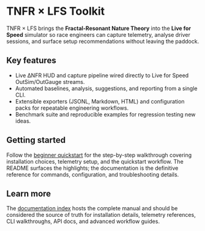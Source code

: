 # TNFR × LFS Toolkit

TNFR × LFS brings the **Fractal-Resonant Nature Theory** into the **Live for
Speed** simulator so race engineers can capture telemetry, analyse driver
sessions, and surface setup recommendations without leaving the paddock.

## Key features

- Live ΔNFR HUD and capture pipeline wired directly to Live for Speed
  OutSim/OutGauge streams.
- Automated baselines, analysis, suggestions, and reporting from a single CLI.
- Extensible exporters (JSONL, Markdown, HTML) and configuration packs for
  repeatable engineering workflows.
- Benchmark suite and reproducible examples for regression testing new ideas.

## Getting started

Follow the [beginner quickstart](docs/tutorials.md#1-install-the-toolkit) for
the step-by-step walkthrough covering installation choices, telemetry setup,
and the quickstart workflow. The README surfaces the highlights; the
documentation is the definitive reference for commands, configuration, and
troubleshooting details.

## Learn more

The [documentation index](docs/index.md) hosts the complete manual and should
be considered the source of truth for installation details, telemetry
references, CLI walkthroughs, API docs, and advanced workflow guides.

